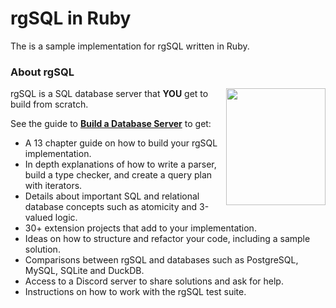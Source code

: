 # rgSQL in Ruby

The is a sample implementation for rgSQL written in Ruby.

### About rgSQL

<img align=right width=159 height=187 src="https://technicaldeft.com/rgsql_logo_small.png"/> rgSQL is a SQL database server that **YOU** get to build from scratch.

See the guide to **[Build a Database Server](https://technicaldeft.com/build-a-database-server)** to get:

+ A 13 chapter guide on how to build your rgSQL implementation.
+ In depth explanations of how to write a parser, build a type checker, and create a query plan with iterators.
+ Details about important SQL and relational database concepts such as atomicity and 3-valued logic.
+ 30+ extension projects that add to your implementation.
+ Ideas on how to structure and refactor your code, including a sample solution.
+ Comparisons between rgSQL and databases such as PostgreSQL, MySQL, SQLite and DuckDB.
+ Access to a Discord server to share solutions and ask for help.
+ Instructions on how to work with the rgSQL test suite.